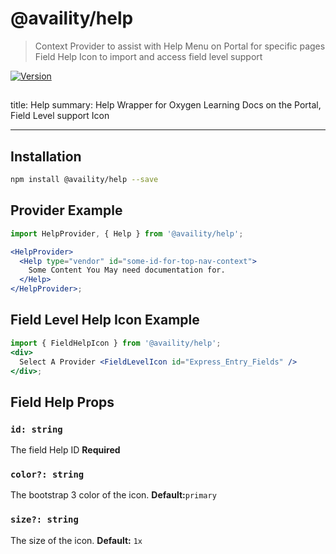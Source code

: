 # @availity/help

> Context Provider to assist with Help Menu on Portal for specific pages
> Field Help Icon to import and access field level support

[![Version](https://img.shields.io/npm/v/@availity/favorites.svg?style=for-the-badge)](https://www.npmjs.com/package/@availity/help)

## <!-- ## [Documentation](https://availity.github.io/availity-react/components/help) -->

title: Help
summary: Help Wrapper for Oxygen Learning Docs on the Portal, Field Level support Icon

---

## Installation

```bash
npm install @availity/help --save
```

## Provider Example

```jsx viewCode=true
import HelpProvider, { Help } from '@availity/help';

<HelpProvider>
  <Help type="vendor" id="some-id-for-top-nav-context">
    Some Content You May need documentation for.
  </Help>
</HelpProvider>;
```

## Field Level Help Icon Example

```jsx viewCode=true
import { FieldHelpIcon } from '@availity/help';
<div>
  Select A Provider <FieldLevelIcon id="Express_Entry_Fields" />
</div>;
```

## Field Help Props

### `id: string`

The field Help ID **Required**

### `color?: string`

The bootstrap 3 color of the icon. **Default:**`primary`

### `size?: string`

The size of the icon. **Default:** `1x`
